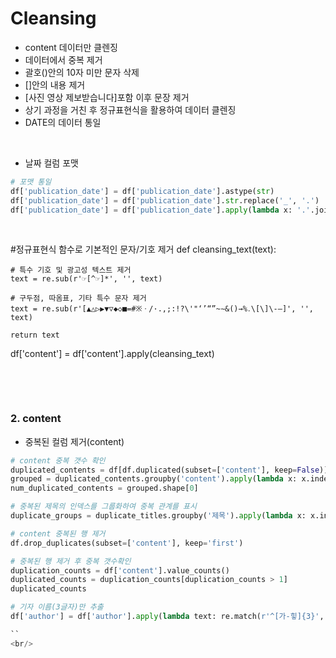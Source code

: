 # Cleansing
- content 데이터만 클렌징
- 데이터에서 중복 제거
- 괄호()안의 10자 미만 문자 삭제
- []안의 내용 제거
- [사진 영상 제보받습니다]포함 이후 문장 제거
- 상기 과정을 거친 후 정규표현식을 활용하여 데이터 클렌징
- DATE의 데이터 통일

<br/>

- 날짜 컬럼 포맷 
```python
# 포맷 통일
df['publication_date'] = df['publication_date'].astype(str)
df['publication_date'] = df['publication_date'].str.replace('_', '.')
df['publication_date'] = df['publication_date'].apply(lambda x: '.'.join(x.split('.')[:3]) if len(x.split('.')) > 2 else x)
```
<br/>

#정규표현식 함수로 기본적인 문자/기호 제거
def cleansing_text(text):
    
    # 특수 기호 및 광고성 텍스트 제거
    text = re.sub(r'☞[^☞]*', '', text)
    
    # 구두점, 따옴표, 기타 특수 문자 제거
    text = re.sub(r'[▲△▷▶▼▽◆◇■=#※ㆍ/·.,;:!?\'"‘’“”~∼&()→%․\[\]\-–]', '', text)
    
    return text
    
df['content'] = df['content'].apply(cleansing_text)
```python

```
<br/>
<br/>

### 2. content
- 중복된 컬럼 제거(content)
```python
# content 중복 갯수 확인
duplicated_contents = df[df.duplicated(subset=['content'], keep=False)]
grouped = duplicated_contents.groupby('content').apply(lambda x: x.index.tolist()).reset_index(name='indices')
num_duplicated_contents = grouped.shape[0]

# 중복된 제목의 인덱스를 그룹화하여 중복 관계를 표시
duplicate_groups = duplicate_titles.groupby('제목').apply(lambda x: x.index.tolist())

# content 중복된 행 제거
df.drop_duplicates(subset=['content'], keep='first')

# 중복된 행 제거 후 중복 갯수확인
duplication_counts = df['content'].value_counts()
duplicated_counts = duplication_counts[duplication_counts > 1]
duplicated_counts

# 기자 이름(3글자)만 추출
df['author'] = df['author'].apply(lambda text: re.match(r'^[가-힣]{3}', str(text)).group(0) if re.match(r'^[가-힣]{3}', str(text)) else text)

``
<br/>

